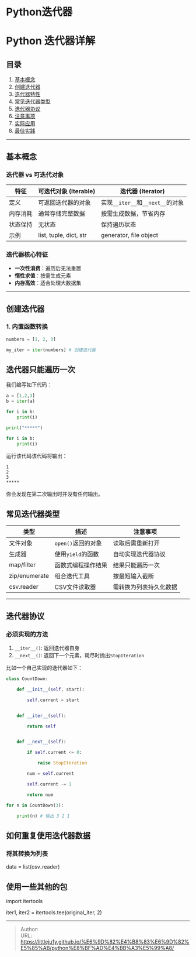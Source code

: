 # Python迭代器



# Python 迭代器详解

## 目录
1. [基本概念](#基本概念)
2. [创建迭代器](#创建迭代器)
3. [迭代器特性](#迭代器特性)
4. [常见迭代器类型](#常见迭代器类型)
5. [迭代器协议](#迭代器协议)
6. [注意事项](#注意事项)
7. [实际应用](#实际应用)
8. [最佳实践](#最佳实践)

---

## 基本概念

### 迭代器 vs 可迭代对象
| 特征                | 可迭代对象 (Iterable)          | 迭代器 (Iterator)          |
|---------------------|-------------------------------|---------------------------|
| 定义                | 可返回迭代器的对象             | 实现`__iter__`和`__next__`的对象 |
| 内存消耗            | 通常存储完整数据              | 按需生成数据，节省内存      |
| 状态保持            | 无状态                        | 保持遍历状态              |
| 示例                | list, tuple, dict, str        | generator, file object    |

### 迭代器核心特征
- **一次性消费**：遍历后无法重置
- **惰性求值**：按需生成元素
- **内存高效**：适合处理大数据集

---

## 创建迭代器

### 1. 内置函数转换

```python
numbers = [1, 2, 3]

my_iter = iter(numbers) # 创建迭代器
```

## 迭代器只能遍历一次

我们编写如下代码：
```python
a = [1,2,3]
b = iter(a)

for i in b:
    print(i)

print("*****")

for i in b:
    print(i)

```

运行该代码该代码将输出：
```shell
1
2
3
*****
```
你会发现在第二次输出时并没有任何输出。


## 常见迭代器类型

| 类型                | 描述                          | 注意事项                  |
|---------------------|-------------------------------|-------------------------|
| 文件对象            | `open()`返回的对象            | 读取后需重新打开         |
| 生成器              | 使用`yield`的函数             | 自动实现迭代器协议       |
| map/filter          | 函数式编程操作结果            | 结果只能遍历一次         |
| zip/enumerate       | 组合迭代工具                  | 按最短输入截断          |
| csv.reader          | CSV文件读取器                 | 需转换为列表持久化数据   |

---

## 迭代器协议

### 必须实现的方法
1. `__iter__()`: 返回迭代器自身
2. `__next__()`: 返回下一个元素，耗尽时抛出`StopIteration`


比如一个自己实现的迭代器如下：
```python
class CountDown:

    def __init__(self, start):

        self.current = start


    def __iter__(self):

        return self


    def __next__(self):

        if self.current <= 0:

            raise StopIteration

        num = self.current

        self.current -= 1

        return num

for n in CountDown(3):

    print(n) # 输出 3 2 1
```


## 如何重复使用迭代器数据

### 将其转换为列表

data = list(csv_reader)

## 使用一些其他的包
import itertools

iter1, iter2 = itertools.tee(original_iter, 2)

---

> Author: <no value>  
> URL: https://littleju1y.github.io/%E6%9D%82%E4%B8%83%E6%9D%82%E5%85%AB/python%E8%BF%AD%E4%BB%A3%E5%99%A8/  

